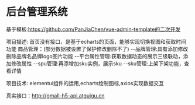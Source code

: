 # 后台管理系统
基于模板:https://github.com/PanJiaChen/vue-admin-template的二次开发

项目描述:
首页没有接口，是基于echarts的页面，能够实现切换视图和获取时间功能
商品管理：(部分数据被设置了保护修改删除不了)
  --品牌管理:具有添加修改删除品牌名品牌logo图片功能
  --平台属性管理:获取数据动态的展示三级联动，添加修改属性
  --spu管理:再添增加sku实例，展示sku
  --sku管理:上架下架功能，查看详情

项目技术:
elementui组件的运用,echarts绘制图标,axios实现数据交互

真实接口：http://gmall-h5-api.atguigu.cn



